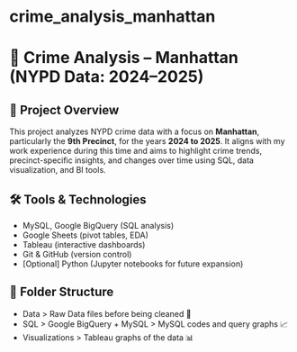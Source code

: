 # crime_analysis_manhattan

# 🚓 Crime Analysis – Manhattan (NYPD Data: 2024–2025)

## 📌 Project Overview

This project analyzes NYPD crime data with a focus on **Manhattan**, particularly the **9th Precinct**, for the years **2024 to 2025**. It aligns with my work experience during this time and aims to highlight crime trends, precinct-specific insights, and changes over time using SQL, data visualization, and BI tools.

## 🛠 Tools & Technologies
- MySQL, Google BigQuery (SQL analysis)
- Google Sheets (pivot tables, EDA)
- Tableau (interactive dashboards)
- Git & GitHub (version control)
- [Optional] Python (Jupyter notebooks for future expansion)

## 📁 Folder Structure
- Data > Raw Data files before being cleaned 🧼
- SQL > Google BigQuery + MySQL > MySQL codes and query graphs 📈
- Visualizations > Tableau graphs of the data 📊
